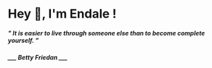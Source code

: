 <h1 title="head"> Hey 👋, I'm Endale !</h1>

**<h5><i>" It is easier to live through someone else than to become complete yourself. "</i></h5>**

*<b>___ Betty Friedan ___</b>*
